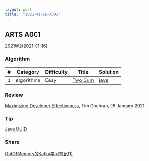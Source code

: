 ```yaml
---
layout: post
title:  "2021-01-16-A001"
---
```


## ARTS A001

2021W2(2021-01-16)

### Algorithm

| #   | Category   | Difficulty | Title                                             | Solution                                                   |
| --- | ---------- | ---------- | ------------------------------------------------- | ---------------------------------------------------------- |
| 1   | algorithms | Easy       | [Two Sum](https://leetcode.com/problems/two-sum/) | [java](../algorithm/leetcode/src/main/java/1.two-sum.java) |

### Review

[Maximizing Developer Effectiveness](../review/2021-01-17-maximizing-developer-effectiveness-review.md), Tim Cochran, 06 January 2021

### Tip

[Java UUID](../tip/2021-01-17-java-uuid.md)

### Share

[OutOfMemory的Kafka学习笔记(1)](../share/2021-01-16-leaning-kafka-1.md)
